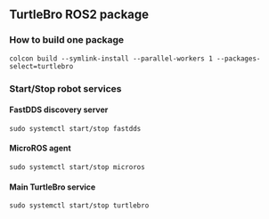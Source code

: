 ## TurtleBro ROS2 package


### How to build one package

```
colcon build --symlink-install --parallel-workers 1 --packages-select=turtlebro
```

### Start/Stop robot services

#### FastDDS discovery server

```
sudo systemctl start/stop fastdds
```

#### MicroROS agent

```
sudo systemctl start/stop microros
```

#### Main TurtleBro service

```
sudo systemctl start/stop turtlebro
```